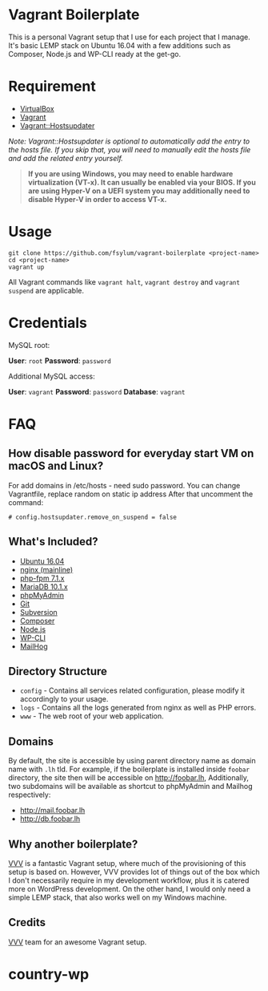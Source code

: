 # Vagrant Boilerplate

This is a personal Vagrant setup that I use for each project that I manage. It's basic LEMP stack on Ubuntu 16.04 with a few additions such as Composer, Node.js and WP-CLI ready at the get-go.


# Requirement

* [VirtualBox](https://www.virtualbox.org/)
* [Vagrant](https://www.vagrantup.com/)
* [Vagrant::Hostsupdater](https://github.com/cogitatio/vagrant-hostsupdater)

_Note: Vagrant::Hostsupdater is optional to automatically add the entry to the hosts file. If you skip that, you will need to manually edit the hosts file and add the related entry yourself._


> **If you are using Windows, you may need to enable hardware virtualization (VT-x). It can usually be enabled via your BIOS. If you are using Hyper-V on a UEFI system you may additionally need to disable Hyper-V in order to access VT-x.**


# Usage

```
git clone https://github.com/fsylum/vagrant-boilerplate <project-name>
cd <project-name>
vagrant up
```

All Vagrant commands like `vagrant halt`, `vagrant destroy` and `vagrant suspend` are applicable.

# Credentials

MySQL root:

**User**: `root`
**Password**: `password`

Additional MySQL access:

**User**: `vagrant`
**Password**: `password`
**Database**: `vagrant`

# FAQ

## How disable password for everyday start VM on macOS and Linux?

For add domains in /etc/hosts - need sudo password.
You can change Vagrantfile, replace random on static ip address
After that uncomment the command:
```
# config.hostsupdater.remove_on_suspend = false
```

## What's Included?

* [Ubuntu 16.04](http://www.ubuntu.com/)
* [nginx (mainline)](http://nginx.org/)
* [php-fpm 7.1.x](http://php-fpm.org/)
* [MariaDB 10.1.x](https://mariadb.org/)
* [phpMyAdmin](https://www.phpmyadmin.net/)
* [Git](https://git-scm.com/)
* [Subversion](https://subversion.apache.org/)
* [Composer](https://getcomposer.org/)
* [Node.js](https://nodejs.org/)
* [WP-CLI](http://wp-cli.org/)
* [MailHog](https://github.com/mailhog/MailHog)

## Directory Structure

* `config` - Contains all services related configuration, please modify it accordingly to your usage.
* `logs` - Contains all the logs generated from nginx as well as PHP errors.
* `www` - The web root of your web application.

## Domains

By default, the site is accessible by using parent directory name as domain name with `.lh` tld. For example, if the boilerplate is installed inside `foobar` directory, the site then will be accessible on http://foobar.lh, Additionally, two subdomains will be available as shortcut to phpMyAdmin and Mailhog respectively:

* http://mail.foobar.lh
* http://db.foobar.lh

## Why another boilerplate?

[VVV](https://github.com/Varying-Vagrant-Vagrants/VVV) is a fantastic Vagrant setup, where much of the provisioning of this setup is based on. However, VVV provides lot of things out of the box which I don't necessarily require in my development workflow, plus it is catered more on WordPress development. On the other hand, I would only need a simple LEMP stack, that also works well on my Windows machine.


## Credits

[VVV](https://github.com/Varying-Vagrant-Vagrants/VVV) team for an awesome Vagrant setup.
# country-wp
